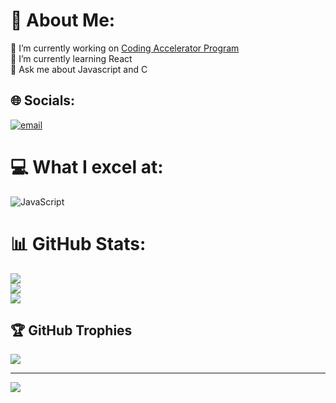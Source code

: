# 💫 About Me:
🔭 I’m currently working on [Coding Accelerator Program](https://harryjmg.fr/codingaccelerator)<br>🌱 I’m currently learning React<br>💬 Ask me about Javascript and C<br>


## 🌐 Socials:
[![email](https://img.shields.io/badge/Email-D14836?logo=gmail&logoColor=white)](mailto:marco.strs27@gmail.com) 

# 💻 What I excel at:
![JavaScript](https://img.shields.io/badge/javascript-%23323330.svg?style=for-the-badge&logo=javascript&logoColor=%23F7DF1E)
# 📊 GitHub Stats:
![](https://github-readme-stats.vercel.app/api?username=Nyzuro&theme=great-gatsby&hide_border=false&include_all_commits=false&count_private=false)<br/>
![](https://github-readme-streak-stats.herokuapp.com/?user=Nyzuro&theme=great-gatsby&hide_border=false)<br/>
![](https://github-readme-stats.vercel.app/api/top-langs/?username=Nyzuro&theme=great-gatsby&hide_border=false&include_all_commits=false&count_private=false&layout=compact)

## 🏆 GitHub Trophies
![](https://github-profile-trophy.vercel.app/?username=Nyzuro&theme=great-gatsby&no-frame=false&no-bg=false&margin-w=4)

---
[![](https://visitcount.itsvg.in/api?id=Nyzuro&icon=0&color=0)](https://visitcount.itsvg.in)

<!-- Proudly created with GPRM ( https://gprm.itsvg.in ) -->
